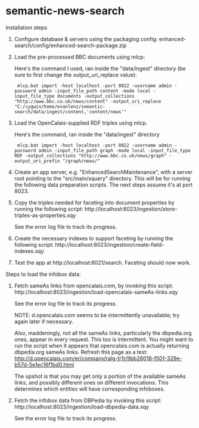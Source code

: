 semantic-news-search
====================

Installation steps

1. Configure database & servers using the packaging config:
   enhanced-search/config/enhanced-search-package.zip

2. Load the pre-processed BBC documents using mlcp:

   Here's the command I used, ran inside the "data/ingest" directory
   (be sure to first change the output_uri_replace value):

        mlcp.bat import -host localhost -port 8022 -username admin -password admin -input_file_path content -mode local -input_file_type documents -output_collections "http://www.bbc.co.uk/news/content" -output_uri_replace "C:/cygwin/home/evanlenz/semantic-search/data/ingest/content,'content/news'"
   
3. Load the OpenCalais-supplied RDF triples using mlcp.

   Here's the command, ran inside the "data/ingest" directory

        mlcp.bat import -host localhost -port 8022 -username admin -password admin -input_file_path graph -mode local -input_file_type RDF -output_collections "http://www.bbc.co.uk/news/graph" -output_uri_prefix "/graph/news/"

4. Create an app server, e.g. "EnhancedSearchMaintenance",
   with a server root pointing to the "src/main/xquery"
   directory. This will be for running the following data
   preparation scripts. The next steps assume it's at port 8023.

5. Copy the triples needed for faceting into document
   properties by running the following script:
   http://localhost:8023/ingestion/store-triples-as-properties.xqy 

   See the error log file to track its progress.
 
6. Create the necessary indexes to support faceting
   by running the following script:
   http://localhost:8023/ingestion/create-field-indexes.xqy

7. Test the app at http://localhost:8021/search. Faceting
   should now work.

Steps to load the infobox data:

1. Fetch sameAs links from opencalais.com, by invoking this script:
   http://localhost:8023/ingestion/load-opencalais-sameAs-links.xqy

   See the error log file to track its progress.

   NOTE: d.opencalais.com seems to be intermittently unavailable;
   try again later if necessary.

   Also, maddeningly, not all the sameAs links, particularly
   the dbpedia.org ones, appear in every request. This too
   is intermittent. You might want to run the script when
   it appears that opencalais.com is actually returning
   dbpedia.org sameAs links. Refresh this page as a test:
   http://d.opencalais.com/er/company/ralg-tr1r/9bb26018-f501-329e-b57d-5e1ec16f1bd0.html

   The upshot is that you may get only a portion of the available
   sameAs links, and possibly different ones on different invocations.
   This determines which entities will have corresponding infoboxes.


2. Fetch the infobox data from DBPedia by invoking this script:
   http://localhost:8023/ingestion/load-dbpedia-data.xqy

   See the error log file to track its progress.
